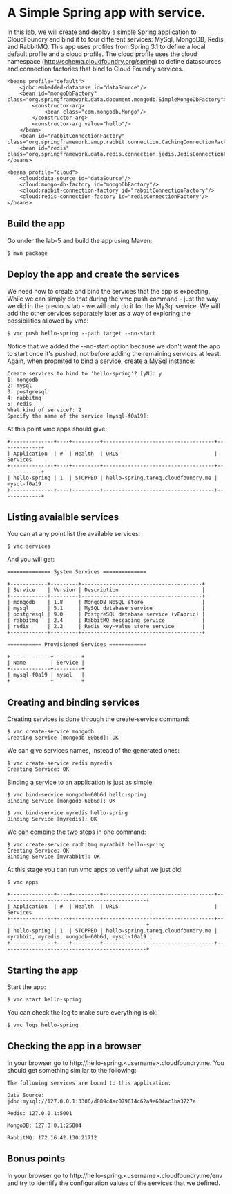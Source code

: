 # A Simple Spring app with service.

In this lab, we will create and deploy a simple Spring application to CloudFoundry and bind it to four different services: MySql, MongoDB, Redis and RabbitMQ.
This app uses profiles from Spring 3.1 to define a local default profile and a cloud profile. The cloud profile uses the cloud namespace (http://schema.cloudfoundry.org/spring) to define datasources and connection factories that bind to Cloud Foundry services. 

	<beans profile="default">
		<jdbc:embedded-database id="dataSource"/>
		<bean id="mongoDbFactory" class="org.springframework.data.document.mongodb.SimpleMongoDbFactory">
			<constructor-arg>
				<bean class="com.mongodb.Mongo"/>
			</constructor-arg>
			<constructor-arg value="hello"/>
		</bean>
		<bean id="rabbitConnectionFactory" class="org.springframework.amqp.rabbit.connection.CachingConnectionFactory"/>
		<bean id="redis" class="org.springframework.data.redis.connection.jedis.JedisConnectionFactory"/>
	</beans>

	<beans profile="cloud">
		<cloud:data-source id="dataSource"/>
		<cloud:mongo-db-factory id="mongoDbFactory"/>
		<cloud:rabbit-connection-factory id="rabbitConnectionFactory"/>
		<cloud:redis-connection-factory id="redisConnectionFactory"/>
	</beans>

## Build the app

Go under the lab-5 and build the app using Maven:

	$ mvn package

## Deploy the app and create the services

We need now to create and bind the services that the app is expecting. While we can simply do that during the vmc push command - just the way we did in the previous lab - we will only do it for the MySql service. We will add the other services separately later as a way of exploring the possibilities allowed by vmc:

	$ vmc push hello-spring --path target --no-start

Notice that we added the --no-start option because we don't want the app to start once it's pushed, not before adding the remaining services at least. Again, when propmted to bind a service, create a MySql instance:

	Create services to bind to 'hello-spring'? [yN]: y
	1: mongodb
	2: mysql
	3: postgresql
	4: rabbitmq
	5: redis
	What kind of service?: 2
	Specify the name of the service [mysql-f0a19]: 

At this point vmc apps should give:

	+--------------+----+---------+------------------------------------+-------------+
	| Application  | #  | Health  | URLS                               | Services    |
	+--------------+----+---------+------------------------------------+-------------+
	| hello-spring | 1  | STOPPED | hello-spring.tareq.cloudfoundry.me | mysql-f0a19 |
	+--------------+----+---------+------------------------------------+-------------+

## Listing avaialble services

You can at any point list the available services:

	$ vmc services

And you will get:

	============== System Services ==============

	+------------+---------+---------------------------------------+
	| Service    | Version | Description                           |
	+------------+---------+---------------------------------------+
	| mongodb    | 1.8     | MongoDB NoSQL store                   |
	| mysql      | 5.1     | MySQL database service                |
	| postgresql | 9.0     | PostgreSQL database service (vFabric) |
	| rabbitmq   | 2.4     | RabbitMQ messaging service            |
	| redis      | 2.2     | Redis key-value store service         |
	+------------+---------+---------------------------------------+

	=========== Provisioned Services ============

	+-------------+---------+
	| Name        | Service |
	+-------------+---------+
	| mysql-f0a19 | mysql   |
	+-------------+---------+

## Creating and binding services

Creating services is done through the create-service command:

	$ vmc create-service mongodb
	Creating Service [mongodb-60b6d]: OK

We can give services names, instead of the generated ones:

	$ vmc create-service redis myredis
	Creating Service: OK

Binding a service to an application is just as simple:

	$ vmc bind-service mongodb-60b6d hello-spring
	Binding Service [mongodb-60b6d]: OK

	$ vmc bind-service myredis hello-spring
	Binding Service [myredis]: OK

We can combine the two steps in one command:

	$ vmc create-service rabbitmq myrabbit hello-spring
	Creating Service: OK
	Binding Service [myrabbit]: OK

At this stage you can run vmc apps to verify what we just did:

	$ vmc apps

	+--------------+----+---------+------------------------------------+-----------------------------------------------+
	| Application  | #  | Health  | URLS                               | Services                                      |
	+--------------+----+---------+------------------------------------+-----------------------------------------------+
	| hello-spring | 1  | STOPPED | hello-spring.tareq.cloudfoundry.me | myrabbit, myredis, mongodb-60b6d, mysql-f0a19 |
	+--------------+----+---------+------------------------------------+-----------------------------------------------+


## Starting the app

Start the app:

	$ vmc start hello-spring

You can check the log to make sure everything is ok:

	$ vmc logs hello-spring

## Checking the app in a browser

In your browser go to http://hello-spring.&lt;username&gt;.cloudfoundry.me. You should get something similar to the following:

	The following services are bound to this application:

	Data Source: jdbc:mysql://127.0.0.1:3306/d809c4ac079614c62a9e604ac1ba3727e

	Redis: 127.0.0.1:5001

	MongoDB: 127.0.0.1:25004

	RabbitMQ: 172.16.42.130:21712

## Bonus points

In your browser go to http://hello-spring.&lt;username&gt;.cloudfoundry.me/env and try to identify the configuration values of the services that we defined.


